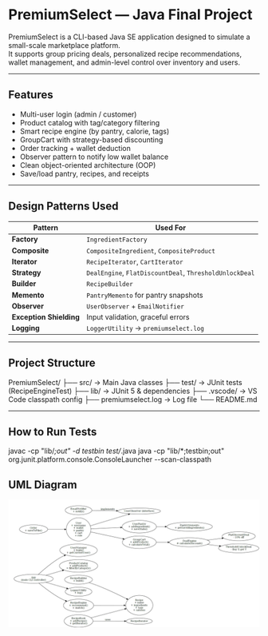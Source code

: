 # PremiumSelect — Java Final Project

PremiumSelect is a CLI-based Java SE application designed to simulate a small-scale marketplace platform.  
It supports group pricing deals, personalized recipe recommendations, wallet management, and admin-level control over inventory and users.

---

## Features

- Multi-user login (admin / customer)
- Product catalog with tag/category filtering
- Smart recipe engine (by pantry, calorie, tags)
- GroupCart with strategy-based discounting
- Order tracking + wallet deduction
- Observer pattern to notify low wallet balance
- Clean object-oriented architecture (OOP)
- Save/load pantry, recipes, and receipts

---

## Design Patterns Used

| Pattern                 | Used For                                                |
| ----------------------- | ------------------------------------------------------- |
| **Factory**             | `IngredientFactory`                                     |
| **Composite**           | `CompositeIngredient`, `CompositeProduct`               |
| **Iterator**            | `RecipeIterator`, `CartIterator`                        |
| **Strategy**            | `DealEngine`, `FlatDiscountDeal`, `ThresholdUnlockDeal` |
| **Builder**             | `RecipeBuilder`                                         |
| **Memento**             | `PantryMemento` for pantry snapshots                    |
| **Observer**            | `UserObserver` + `EmailNotifier`                        |
| **Exception Shielding** | Input validation, graceful errors                       |
| **Logging**             | `LoggerUtility` → `premiumselect.log`                   |

---

## Project Structure

PremiumSelect/
├── src/ → Main Java classes
├── test/ → JUnit tests (RecipeEngineTest)
├── lib/ → JUnit 5 & dependencies
├── .vscode/ → VS Code classpath config
├── premiumselect.log → Log file
└── README.md

---

## How to Run Tests

javac -cp "lib/_;out" -d testbin test/_.java
java -cp "lib/\*;testbin;out" org.junit.platform.console.ConsoleLauncher --scan-classpath

## UML Diagram

![UML](image.png)
